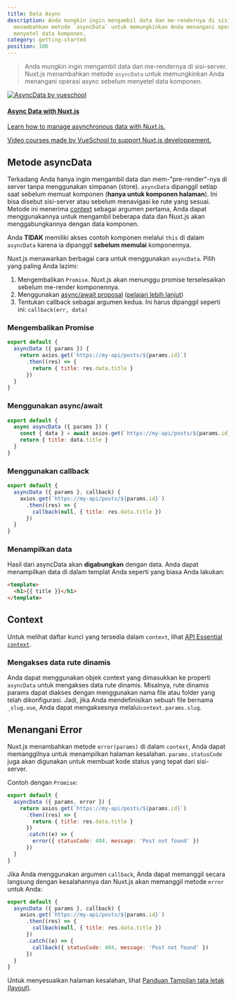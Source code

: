 ```yaml
---
title: Data Async
description: Anda mungkin ingin mengambil data dan me-rendernya di sisi-server. Nuxt.js
  menambahkan metode `asyncData` untuk memungkinkan Anda menangani operasi async sebelum
  menyetel data komponen.
category: getting-started
position: 106
---
```


> Anda mungkin ingin mengambil data dan me-rendernya di sisi-server. Nuxt.js menambahkan metode `asyncData` untuk memungkinkan Anda menangani operasi async sebelum menyetel data komponen.

<div>
  <a href="http://vueschool.io/?friend=nuxt" target="_blank" class="Promote">
    <img src="/async-data-with-nuxtjs.png" srcset="/async-data-with-nuxtjs-2x.png 2x" alt="AsyncData by vueschool"/>
    <div class="Promote__Content">
      <h4 class="Promote__Content__Title">Async Data with Nuxt.js</h4>
      <p class="Promote__Content__Description">Learn how to manage asynchronous data with Nuxt.js.</p>
      <p class="Promote__Content__Signature">Video courses made by VueSchool to support Nuxt.js developpement.</p>
    </div>
  </a>
</div>

## Metode asyncData

Terkadang Anda hanya ingin mengambil data dan mem-"pre-render"-nya di server tanpa menggunakan simpanan (store). `asyncData` dipanggil setiap saat sebelum memuat komponen (**hanya untuk komponen halaman**). Ini bisa disebut sisi-server atau sebelum menavigasi ke rute yang sesuai. Metode ini menerima [context](/api/context) sebagai argumen pertama, Anda dapat menggunakannya untuk mengambil beberapa data dan Nuxt.js akan menggabungkannya dengan data komponen.

<div class="Alert Alert--orange">

Anda **TIDAK** memiliki akses contoh komponen melalui `this` di dalam `asyncData` karena ia dipanggil **sebelum memulai** komponennya.

</div>

Nuxt.js menawarkan berbagai cara untuk menggunakan `asyncData`. Pilih yang paling Anda lazimi:

1. Mengembalikan `Promise`. Nuxt.js akan menunggu promise terselesaikan sebelum me-render komponennya.
2. Menggunakan [async/await proposal](https://github.com/lukehoban/ecmascript-asyncawait) ([pelajari lebih lanjut](https://zeit.co/blog/async-and-await))
3. Tentukan callback sebagai argumen kedua. Ini harus dipanggil seperti ini: `callback(err, data)`

### Mengembalikan Promise

```js
export default {
  asyncData ({ params }) {
    return axios.get(`https://my-api/posts/${params.id}`)
      .then((res) => {
        return { title: res.data.title }
      })
  }
}
```

### Menggunakan async/await

```js
export default {
  async asyncData ({ params }) {
    const { data } = await axios.get(`https://my-api/posts/${params.id}`)
    return { title: data.title }
  }
}
```

### Menggunakan callback

```js
export default {
  asyncData ({ params }, callback) {
    axios.get(`https://my-api/posts/${params.id}`)
      .then((res) => {
        callback(null, { title: res.data.title })
      })
  }
}
```

### Menampilkan data

Hasil dari asyncData akan **digabungkan** dengan data. Anda dapat menampilkan data di dalam templat Anda seperti yang biasa Anda lakukan:

```html
<template>
  <h1>{{ title }}</h1>
</template>
```

## Context

Untuk melihat daftar kunci yang tersedia dalam `context`, lihat <a href="/api/context" data-md-type="link">API Essential `context`</a>.

### Mengakses data rute dinamis

Anda dapat menggunakan objek context yang dimasukkan ke properti `asyncData` untuk mengakses data rute dinamis. Misalnya, rute dinamis params dapat diakses dengan menggunakan nama file atau folder yang telah dikonfigurasi. Jadi, jika Anda mendefinisikan sebuah file bernama `_slug.vue`, Anda dapat mengaksesnya melalui`context.params.slug`.

## Menangani Error

Nuxt.js menambahkan metode `error(params)` di dalam `context`, Anda dapat memanggilnya untuk menampilkan halaman kesalahan. `params.statusCode` juga akan digunakan untuk membuat kode status yang tepat dari sisi-server.

Contoh dengan `Promise`:

```js
export default {
  asyncData ({ params, error }) {
    return axios.get(`https://my-api/posts/${params.id}`)
      .then((res) => {
        return { title: res.data.title }
      })
      .catch((e) => {
        error({ statusCode: 404, message: 'Post not found' })
      })
  }
}
```

Jika Anda menggunakan argumen `callback`, Anda dapat memanggil secara langsung dengan kesalahannya dan Nuxt.js akan memanggil metode `error` untuk Anda:

```js
export default {
  asyncData ({ params }, callback) {
    axios.get(`https://my-api/posts/${params.id}`)
      .then((res) => {
        callback(null, { title: res.data.title })
      })
      .catch((e) => {
        callback({ statusCode: 404, message: 'Post not found' })
      })
  }
}
```

Untuk menyesuaikan halaman kesalahan, lihat [Panduan Tampilan tata letak (layout)](/guide/views#layouts).
